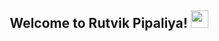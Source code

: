 <h2 align="center">
  Welcome to Rutvik Pipaliya!
  <img src="https://media.giphy.com/media/hvRJCLFzcasrR4ia7z/giphy.gif" width="28">
</h2>
